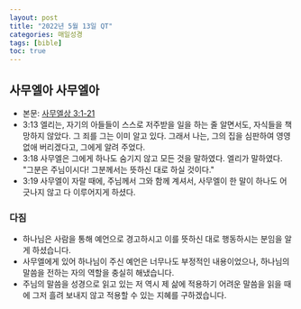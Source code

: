 ```yaml
---
layout: post
title: "2022년 5월 13일 QT"
categories: 매일성경
tags: [bible]
toc: true
---
```


## 사무엘아 사무엘아
- 본문: [사무엘상 3:1-21](https://www.bskorea.or.kr/bible/korbibReadpage.php?version=SAENEW&book=1sa&chap=3&sec=1&cVersion=&fontSize=15px&fontWeight=normal)
- 3:13 엘리는, 자기의 아들들이 스스로 저주받을 일을 하는 줄 알면서도, 자식들을 책망하지 않았다. 그 죄를 그는 이미 알고 있다. 그래서 나는, 그의 집을 심판하여 영영 없애 버리겠다고, 그에게 알려 주었다.
- 3:18 사무엘은 그에게 하나도 숨기지 않고 모든 것을 말하였다. 엘리가 말하였다. "그분은 주님이시다! 그분께서는 뜻하신 대로 하실 것이다."
- 3:19 사무엘이 자랄 때에, 주님께서 그와 함께 계셔서, 사무엘이 한 말이 하나도 어긋나지 않고 다 이루어지게 하셨다.

### 다짐
- 하나님은 사람을 통해 예언으로 경고하시고 이를 뜻하신 대로 행동하시는 분임을 알게 하셨습니다.
- 사무엘에게 있어 하나님이 주신 예언은 너무나도 부정적인 내용이었으나, 하나님의 말씀을 전하는 자의 역할을 충실히 해냈습니다.
- 주님의 말씀을 성경으로 읽고 있는 저 역시 제 삶에 적용하기 어려운 말씀을 읽을 때에 그저 흘려 보내지 않고 적용할 수 있는 지혜를 구하겠습니다.
